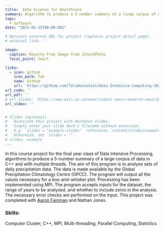 ```yaml
---
title:  Data Science for Healthcare 
summary: Algorithm to produce a 5-number summary of a large corpus of data in C++ and with multiple threads. 
tags:
  - Software
date: "2021-05-15T00:00:00Z"

# Optional external URL for project (replaces project detail page).
# external_link: ''

image:
  caption: Royalty Free Image from iStockPhoto
  focal_point: Smart

links:
  - icon: github
    icon_pack: fab
    name: Github
    url: 'https://github.com/TaliWeinstein/Data-Intensive-Computing-2021-Weather-Processing'
url_code: ''
url_pdf: ''
# url_slides: 'https://www.wits.ac.za/news/latest-news/research-news/2021/2021-11/eie-open-day-2021.html'
url_video: ''


# Slides (optional).
#   Associate this project with Markdown slides.
#   Simply enter your slide deck's filename without extension.
#   E.g. `slides = "example-slides"` references `content/slides/example-slides.md`.
#   Otherwise, set `slides = ""`.
# slides: example
---
```


In this course project for the final year class of Data Intensive Processing, algorithms to produce a 5-number summary of a large corpus of data in C++ and with multiple threads. The aim of this program is to analyse sets of daily precipitation data. The data is made available by the Global Precipitation Climatology Centre (GPCC). The program will output all the values necessary for a box-and-whisker plot. Processing has been implemented using MPI. The program accepts inputs for the dataset, the range of years to be analysed, and whether to include zeros in the analysis. The necessary error checks are performed on the input. This project was completed with [Aaron Fainman](https://www.linkedin.com/in/aaron-fainman/) and  Nathan Jones.


### Skills: 
Computer Cluster, C++, MPI, Multi-threading, Parallel Computing, Statistics